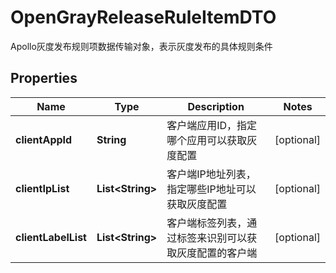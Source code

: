 

# OpenGrayReleaseRuleItemDTO

Apollo灰度发布规则项数据传输对象，表示灰度发布的具体规则条件

## Properties

| Name | Type | Description | Notes |
|------------ | ------------- | ------------- | -------------|
|**clientAppId** | **String** | 客户端应用ID，指定哪个应用可以获取灰度配置 |  [optional] |
|**clientIpList** | **List&lt;String&gt;** | 客户端IP地址列表，指定哪些IP地址可以获取灰度配置 |  [optional] |
|**clientLabelList** | **List&lt;String&gt;** | 客户端标签列表，通过标签来识别可以获取灰度配置的客户端 |  [optional] |



